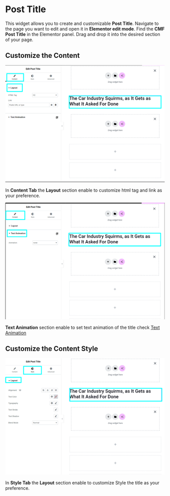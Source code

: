 # Post Title

This widget allows you to create and customizable **Post Title**. Navigate to the page you want to edit and open it in **Elementor edit mode**. Find the **CMF Post Title** in the Elementor panel. Drag and drop it into the desired section of your page.

## Customize the Content

<p class="cmf--img-wrapper">
    <img src="/assets/framework/images/widgets/post-elements/post-title/post_title_1.png" alt="post title">
</p>

In **Content Tab** the **Layout** section enable to customize html tag and link as your preference.

<p class="cmf--img-wrapper">
    <img src="/assets/framework/images/widgets/post-elements/post-title/post_title_2.png" alt="post title">
</p>

**Text Animation** section enable to set text animation of the title check [Text Animation](/framework/extensions/animation/animation)   

## Customize the Content Style 

<p class="cmf--img-wrapper">
    <img src="/assets/framework/images/widgets/post-elements/post-title/post_title_3.png" alt="post title">
</p>

In **Style Tab** the **Layout** section enable to customize Style the title as your preference.

